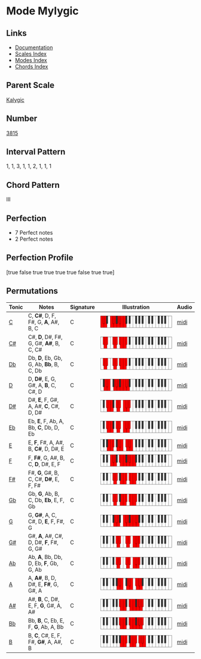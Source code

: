 # Mode Mylygic

## Links

- [Documentation](README.md)
- [Scales Index](Scales.md)
- [Modes Index](Modes.md)
- [Chords Index](Chords.md)

## Parent Scale

[Kalygic](ScaleKalygic.md)

## Number

[3815](https://ianring.com/musictheory/scales/3815)

## Interval Pattern

1, 1, 3, 1, 1, 2, 1, 1, 1

## Chord Pattern

III

## Perfection

- 7 Perfect notes
- 2 Perfect notes

## Perfection Profile

[true false true true true true false true true]

## Permutations

| Tonic | Notes | Signature | Illustration | Audio |
|-------|-------|-----------|--------------|-------|
| [C](ModeCNaturalMylygic.md) | C, **C#**, D, F, F#, G, **A**, A#, B, C | C | ![CNaturalMylygic](ModeCNaturalMylygic.png) | [midi](https://github.com/edipermadi/music/blob/main/docs/ModeCNaturalMylygic.mid?raw=true) |
| [C#](ModeCSharpMylygic.md) | C#, **D**, D#, F#, G, G#, **A#**, B, C, C# | C | ![CSharpMylygic](ModeCSharpMylygic.png) | [midi](https://github.com/edipermadi/music/blob/main/docs/ModeCSharpMylygic.mid?raw=true) |
| [Db](ModeDFlatMylygic.md) | Db, **D**, Eb, Gb, G, Ab, **Bb**, B, C, Db | C | ![DFlatMylygic](ModeDFlatMylygic.png) | [midi](https://github.com/edipermadi/music/blob/main/docs/ModeDFlatMylygic.mid?raw=true) |
| [D](ModeDNaturalMylygic.md) | D, **D#**, E, G, G#, A, **B**, C, C#, D | C | ![DNaturalMylygic](ModeDNaturalMylygic.png) | [midi](https://github.com/edipermadi/music/blob/main/docs/ModeDNaturalMylygic.mid?raw=true) |
| [D#](ModeDSharpMylygic.md) | D#, **E**, F, G#, A, A#, **C**, C#, D, D# | C | ![DSharpMylygic](ModeDSharpMylygic.png) | [midi](https://github.com/edipermadi/music/blob/main/docs/ModeDSharpMylygic.mid?raw=true) |
| [Eb](ModeEFlatMylygic.md) | Eb, **E**, F, Ab, A, Bb, **C**, Db, D, Eb | C | ![EFlatMylygic](ModeEFlatMylygic.png) | [midi](https://github.com/edipermadi/music/blob/main/docs/ModeEFlatMylygic.mid?raw=true) |
| [E](ModeENaturalMylygic.md) | E, **F**, F#, A, A#, B, **C#**, D, D#, E | C | ![ENaturalMylygic](ModeENaturalMylygic.png) | [midi](https://github.com/edipermadi/music/blob/main/docs/ModeENaturalMylygic.mid?raw=true) |
| [F](ModeFNaturalMylygic.md) | F, **F#**, G, A#, B, C, **D**, D#, E, F | C | ![FNaturalMylygic](ModeFNaturalMylygic.png) | [midi](https://github.com/edipermadi/music/blob/main/docs/ModeFNaturalMylygic.mid?raw=true) |
| [F#](ModeFSharpMylygic.md) | F#, **G**, G#, B, C, C#, **D#**, E, F, F# | C | ![FSharpMylygic](ModeFSharpMylygic.png) | [midi](https://github.com/edipermadi/music/blob/main/docs/ModeFSharpMylygic.mid?raw=true) |
| [Gb](ModeGFlatMylygic.md) | Gb, **G**, Ab, B, C, Db, **Eb**, E, F, Gb | C | ![GFlatMylygic](ModeGFlatMylygic.png) | [midi](https://github.com/edipermadi/music/blob/main/docs/ModeGFlatMylygic.mid?raw=true) |
| [G](ModeGNaturalMylygic.md) | G, **G#**, A, C, C#, D, **E**, F, F#, G | C | ![GNaturalMylygic](ModeGNaturalMylygic.png) | [midi](https://github.com/edipermadi/music/blob/main/docs/ModeGNaturalMylygic.mid?raw=true) |
| [G#](ModeGSharpMylygic.md) | G#, **A**, A#, C#, D, D#, **F**, F#, G, G# | C | ![GSharpMylygic](ModeGSharpMylygic.png) | [midi](https://github.com/edipermadi/music/blob/main/docs/ModeGSharpMylygic.mid?raw=true) |
| [Ab](ModeAFlatMylygic.md) | Ab, **A**, Bb, Db, D, Eb, **F**, Gb, G, Ab | C | ![AFlatMylygic](ModeAFlatMylygic.png) | [midi](https://github.com/edipermadi/music/blob/main/docs/ModeAFlatMylygic.mid?raw=true) |
| [A](ModeANaturalMylygic.md) | A, **A#**, B, D, D#, E, **F#**, G, G#, A | C | ![ANaturalMylygic](ModeANaturalMylygic.png) | [midi](https://github.com/edipermadi/music/blob/main/docs/ModeANaturalMylygic.mid?raw=true) |
| [A#](ModeASharpMylygic.md) | A#, **B**, C, D#, E, F, **G**, G#, A, A# | C | ![ASharpMylygic](ModeASharpMylygic.png) | [midi](https://github.com/edipermadi/music/blob/main/docs/ModeASharpMylygic.mid?raw=true) |
| [Bb](ModeBFlatMylygic.md) | Bb, **B**, C, Eb, E, F, **G**, Ab, A, Bb | C | ![BFlatMylygic](ModeBFlatMylygic.png) | [midi](https://github.com/edipermadi/music/blob/main/docs/ModeBFlatMylygic.mid?raw=true) |
| [B](ModeBNaturalMylygic.md) | B, **C**, C#, E, F, F#, **G#**, A, A#, B | C | ![BNaturalMylygic](ModeBNaturalMylygic.png) | [midi](https://github.com/edipermadi/music/blob/main/docs/ModeBNaturalMylygic.mid?raw=true) |
